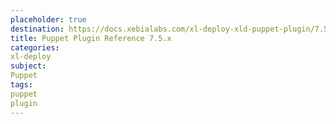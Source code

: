 ```yaml
---
placeholder: true
destination: https://docs.xebialabs.com/xl-deploy-xld-puppet-plugin/7.5.x/puppetPluginManual.html
title: Puppet Plugin Reference 7.5.x
categories:
xl-deploy
subject:
Puppet
tags:
puppet
plugin
---
```

